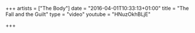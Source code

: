 +++
artists = ["The Body"]
date = "2016-04-01T10:33:13+01:00"
title = "The Fall and the Guilt"
type = "video"
youtube = "HNuzOkhBLjE"

+++

